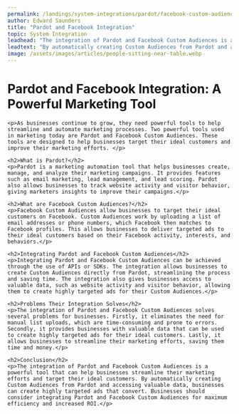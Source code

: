 ```yaml
---
permalink: /landings/system-integrations/pardot/facebook-custom-audiences
author: Edward Saunders
title: "Pardot and Facebook Integration"
topic: System Integration
leadhead: "The integration of Pardot and Facebook Custom Audiences is a powerful tool that can help businesses streamline their marketing efforts and target their ideal customers"
leadtext: "By automatically creating Custom Audiences from Pardot and accessing valuable data, businesses can create highly targeted ads that convert. Businesses should consider integrating Pardot and Facebook Custom Audiences for maximum efficiency and increased ROI."
image: /assets/images/articles/people-sitting-near-table.webp
---
```

<div class="arttext">	<h1>Pardot and Facebook Integration: A Powerful Marketing Tool</h1>
	
	<p>As businesses continue to grow, they need powerful tools to help streamline and automate marketing processes. Two powerful tools used in marketing today are Pardot and Facebook Custom Audiences. These tools are designed to help businesses target their ideal customers and improve their marketing efforts. </p>

	<h2>What is Pardot?</h2>
	<p>Pardot is a marketing automation tool that helps businesses create, manage, and analyze their marketing campaigns. It provides features such as email marketing, lead management, and lead scoring. Pardot also allows businesses to track website activity and visitor behavior, giving marketers insights to improve their campaigns.</p>

	<h2>What are Facebook Custom Audiences?</h2>
	<p>Facebook Custom Audiences allow businesses to target their ideal customers on Facebook. Custom Audiences work by uploading a list of email addresses or phone numbers, which Facebook then matches to Facebook profiles. This allows businesses to deliver targeted ads to their ideal customers based on their Facebook activity, interests, and behaviors.</p>

	<h2>Integrating Pardot and Facebook Custom Audiences</h2>
	<p>Integrating Pardot and Facebook Custom Audiences can be achieved through the use of APIs or SDKs. The integration allows businesses to create Custom Audiences directly from Pardot, streamlining the process and saving time. The integration also gives businesses access to valuable data, such as website activity and visitor behavior, allowing them to create highly targeted ads for their Custom Audiences.</p>

	<h2>Problems Their Integration Solves</h2>
	<p>The integration of Pardot and Facebook Custom Audiences solves several problems for businesses. Firstly, it eliminates the need for manual list uploads, which are time-consuming and prone to errors. Secondly, it provides businesses with valuable data that can be used to create highly targeted ads for their ideal customers. Lastly, it allows businesses to streamline their marketing efforts, saving them time and money.</p>

	<h2>Conclusion</h2>
	<p>The integration of Pardot and Facebook Custom Audiences is a powerful tool that can help businesses streamline their marketing efforts and target their ideal customers. By automatically creating Custom Audiences from Pardot and accessing valuable data, businesses can create highly targeted ads that convert. Businesses should consider integrating Pardot and Facebook Custom Audiences for maximum efficiency and increased ROI.</p>

</div>